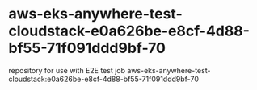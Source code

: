 # aws-eks-anywhere-test-cloudstack-e0a626be-e8cf-4d88-bf55-71f091ddd9bf-70
repository for use with E2E test job aws-eks-anywhere-test-cloudstack:e0a626be-e8cf-4d88-bf55-71f091ddd9bf-70
